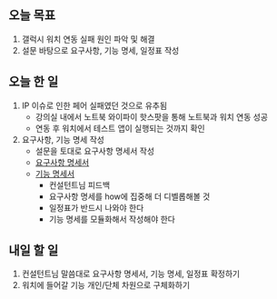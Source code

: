 ## 오늘 목표
1. 갤럭시 워치 연동 실패 원인 파악 및 해결
2. 설문 바탕으로 요구사항, 기능 명세, 일정표 작성

## 오늘 한 일
1. IP 이슈로 인한 페어 실패였던 것으로 유추됨
    - 강의실 내에서 노트북 와이파이 핫스팟을 통해 노트북과 워치 연동 성공
    - 연동 후 워치에서 테스트 앱이 실행되는 것까지 확인
2. 요구사항, 기능 명세 작성
    - 설문을 토대로 요구사항 명세서 작성
    - [요구사항 명세서](https://www.notion.so/793ea2da02f64f2d8f27d8d5ecc13648?v=c380f57071ea46b082925b556d19aa17)
    - [기능 명세서](https://www.notion.so/886adfcee4604e608ace2f5f4a62d2e4?v=a869304b3f47454db96065b558913c1d)
        - 컨설턴트님 피드백
        - 요구사항 명세를 how에 집중해 더 디벨롭해볼 것
        - 일정표가 반드시 나와야 한다
        - 기능 명세를 모듈화해서 작성해야 한다

## 내일 할 일
1. 컨설턴트님 말씀대로 요구사항 명세서, 기능 명세, 일정표 확정하기
2. 워치에 들어갈 기능 개인/단체 차원으로 구체화하기